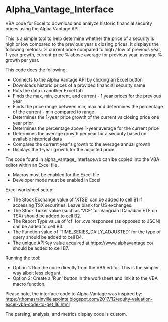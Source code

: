# Alpha_Vantage_Interface
VBA code for Excel to download and analyze historic financial security prices using the Alpha Vantage API

This is a simple tool to help determine whether the price of a security is high or low compared to the previous year's closing prices.
It displays the following metrics: % current price compared to high / low of previous year, 1-year growth, current price % above average for previous year, average % growth per year.

This code does the following:
- Connects to the Alpha Vantage API by clicking an Excel button
- Downloads historic prices of a provided financial security name
- Puts the data in another Excel tab
- Finds the max, min, current, and current - 1 year prices for the previous year
- Finds the price range between min, max and determines the percentage of the current - min compared to range
- Determines the 1-year price growth of the current vs closing price one year prior
- Determines the percentage above 1-year average for the current price
- Determines the average growth per year for a security based on available historical data
- Compares the current year's growth to the average annual growth
- Displays the 1-year growth for the adjusted price

The code found in alpha_vantage_interface.vb can be copied into the VBA editor within an Excel file.
- Macros must be enabled for the Excel file
- Developer mode must be enabled in Excel

Excel worksheet setup:
- The Stock Exchange value of 'XTSE' can be added to cell B1 if accessing TSX securities. Leave blank for US exchanges.
- The Stock Ticker value (such as 'VCE' for Vanguard Canadian ETF on TSX) should be added to cell B2.
- The Report Type value of 'cf' for .cvs responses (as opposed to JSON) can be added to cell B3.
- The Function value of 'TIME_SERIES_DAILY_ADJUSTED' for the type of query should be added to cell B4.
- The unique APIKey value acquired at https://www.alphavantage.co/ should be added to cell B7.

Running the tool:
- Option 1: Run the code directly from the VBA editor. This is the simpler way albeit less elegant.
- Option 2: Create a 'Run' button in the worksheet and link it to the VBA macro function.

Please note, the interface code to Alpha Vantage was inspired by: https://thomasrainvillelapointe.blogspot.com/2017/12/equity-valuation-excel-vba-code-to-get_16.html

The parsing, analysis, and metrics display code is custom.
